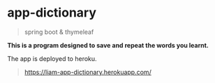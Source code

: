 # app-dictionary
> spring boot & thymeleaf

**This is a program designed to save and repeat the words you learnt.**

The app is deployed to heroku.
> https://liam-app-dictionary.herokuapp.com/
